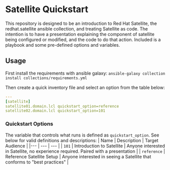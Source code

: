 # Satellite Quickstart

This repository is designed to be an introduction to Red Hat Satellite, the redhat.satellite ansible collection, and treating Satellite as code. The intention is to have a presentation explaining the component of satellite being configured or modified, and the code to do that action. Included is a playbook and some pre-defined options and variables.

## Usage

First install the requirements with ansible galaxy: `ansible-galaxy collection install collections/requirements.yml`

Then create a quick inventory file and select an option from the table below:
```yaml
---
[satellite]
satellite01.domain.lcl quickstart_option=reference
satellite02.domain.lcl quickstart_option=101
```

### Quickstart Options ###
The variable that controls what runs is defined as `quickstart_option`. See below for valid definitions and descriptions:
| Name | Description | Target Audience |
|--- | --- | --- |
| `101` | Introduction to Satellite | Anyone interested in Satellite, no experience required. Paired with a presentation |
| `reference` | Reference Satellite Setup | Anyone interested in seeing a Satellite that conforms to "best practices" |
